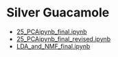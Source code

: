 # Silver Guacamole
- [25_PCAipynb_final.ipynb](./25_PCAipynb_final.ipynb)
- [25_PCAipynb_final_revised.ipynb](./25_PCAipynb_final_revised.ipynb)
- [LDA_and_NMF_final.ipynb](./LDA_and_NMF_final.ipynb)
